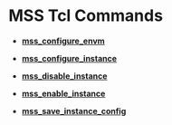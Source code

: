 # MSS Tcl Commands

-   **[mss\_configure\_envm](GUID-54AF6534-564B-4795-B98B-CF849839B966.md)**  

-   **[mss\_configure\_instance](GUID-9CC18FEA-95FF-4670-9632-B05E8408B18B.md)**  

-   **[mss\_disable\_instance](GUID-CDCAD3C7-1E6D-4D1B-A61B-FE8143E5F78B.md)**  

-   **[mss\_enable\_instance](GUID-98566C6E-BB25-407B-8260-7E09EE05C60C.md)**  

-   **[mss\_save\_instance\_config](GUID-D3A3265D-B201-4CD6-8648-A6EC3BC3CD47.md)**  


